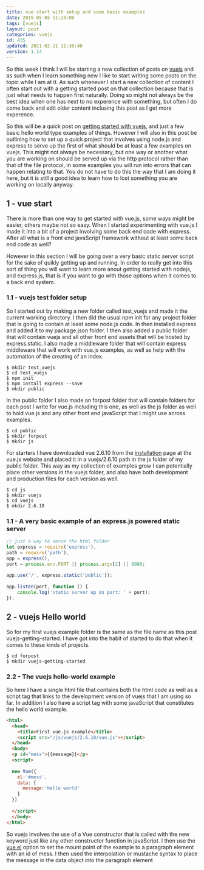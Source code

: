 ```yaml
---
title: vue start with setup and some basic examples
date: 2019-05-05 11:24:00
tags: [vuejs]
layout: post
categories: vuejs
id: 435
updated: 2021-02-21 11:38:40
version: 1.14
---
```


So this week I think I will be starting a new collection of posts on [vuejs](https://vuejs.org/) and as such when I learn something new I like to start writing some posts on the topic while I am at it. As such whenever I start a new collection of content I often start out with a getting started post on that collection because that is just what needs to happen first naturally. Doing so might not always be the best idea when one has next to no experence with something, but often I do come back and edit older content inclusing this post as I get more experence. 

So this will be a quick post on [getting started with vuejs](https://vuejs.org/v2/guide/), and just a few basic hello world type examples of things. However I will also in this post be outlining how to set up a quick project that involves using node.js and express to serve up the first of what should be at least a few examples on vuejs. This might not always be necessary, but one way or another what you are working on should be served up via the http protocol rather than that of the file protocol, in some examples you will run into errors that can happen relating to that. You do not have to do this the way that I am doing it here, but it is still a good idea to learn how to lost something you are working on locally anyway.

<!-- more -->

## 1 - vue start

There is more than one way to get started with vue.js, some ways might be easier, others maybe not so easy. When I started experimenting with vue.js I made it into a bit of a project involving some back end code with express. After all what is a front end javaScript framework without at least some back end code as well? 

However in this section I will be going over a very basic static server script for the sake of quikly getting up and running. In order to really get into this sort of thing you will want to learn more anout getting started with nodejs, and express.js, that is if you want to go with those options when it comes to a back end system.

### 1.1 - vuejs test folder setup

So I started out by making a new folder called test_vuejs and made it the current working directory. I then did the usual npm init for any project folder that is going to contain at least some node.js code. In then installed express and added it to my package.json folder. I then also added a public folder that will contain vuejs and all other front end assets that will be hosted by express.static. I also made a middleware folder that will contain express middleware that will work with vue.js examples, as well as help with the automation of the creating of an index.

```
$ mkdir test_vuejs
$ cd test_vuejs
$ npm init
$ npm install express --save
$ mkdir public
```

In the public folder I also made an forpost folder that will contain folders for each post I write for vue.js including this one, as well as the js folder as well to hold vue.js and any other front end javaScript that I might use across examples.

```
$ cd public
$ mkdir forpost
$ mkdir js
```

For starters I have downloaded vue 2.6.10 from the [installation](https://vuejs.org/v2/guide/installation.html) page at the vue.js website and placed it in a vuejs\/2.6.10 path in the js folder of my public folder. This way as my collection of examples grow I can potentially place other versions in the vuejs folder, and also have both development and production files for each version as well.

```
$ cd js
$ mkdir vuejs
$ cd vuejs
$ mkdir 2.6.10
```

### 1.1 - A very basic example of an express.js powered static server

```js
// just a way to serve the html folder
let express = require('express'),
path = require('path'),
app = express(),
port = process.env.PORT || process.argv[2] || 8080;
 
app.use('/', express.static('public'));
 
app.listen(port, function () {
    console.log('static server up on port: ' + port);
});
```

## 2 - vuejs Hello world

So for my first vuejs example folder is the same as the file name as this post vuejs-getting-started. I have got into the habit of started to do that when it comes to these kinds of projects.

```
$ cd forpost
$ mkdir vuejs-getting-started
```

### 2.2 - The vuejs hello-world example

So here I have a single html file that contains both the html code as well as a script tag that links to the development version of vuejs that I am using so far. In addition I also have a script tag with some javaScript that constitutes the hello world example.

```html
<html>
  <head>
    <title>First vue.js example</title>
    <script src="/js/vuejs/2.6.10/vue.js"></script>
  </head>
  <body>
  <p id="mess">{{message}}</p>
  <script>
  
  new Vue({
    el:'#mess',
    data: {
      message:'hello world'
    }
  })
  
  </script>
  </body>
</html>
```

So vuejs involves the use of a Vue constructor that is called with the new keyword just like any other constructor function in javaScript. I then use the [vue el](/2019/05/06/vuejs-el/) option to set the mount point of the example to a paragraph element with an id of mess. I then used the interpolation or mustache syntax to place the message in the data object into the paragraph element 
